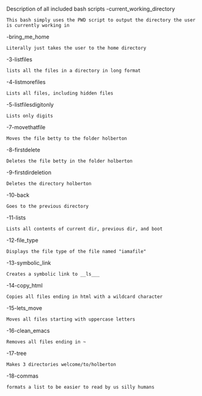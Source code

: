 Description of all included bash scripts
-current_working_directory
 ~~~~
 This bash simply uses the PWD script to output the directory the user is currently working in
 ~~~~

-bring_me_home
 ~~~~
 Literally just takes the user to the home directory
 ~~~~
 
 -3-listfiles
 ~~~~
 lists all the files in a directory in long format
 ~~~~
 
 -4-listmorefiles
 ~~~~
 Lists all files, including hidden files
 ~~~~
 
-5-listfilesdigitonly
~~~~
Lists only digits
~~~~

-7-movethatfile
~~~~
Moves the file betty to the folder holberton
~~~~

-8-firstdelete
~~~~
Deletes the file betty in the folder holberton
~~~~

-9-firstdirdeletion
~~~~
Deletes the directory holberton
~~~~

-10-back
~~~~
Goes to the previous directory
~~~~

-11-lists
~~~~
Lists all contents of current dir, previous dir, and boot
~~~~

-12-file_type
~~~~
Displays the file type of the file named "iamafile"
~~~~

-13-symbolic_link
~~~~
Creates a symbolic link to __ls___
~~~~

-14-copy_html
~~~~
Copies all files ending in html with a wildcard character
~~~~

-15-lets_move
~~~~
Moves all files starting with uppercase letters
~~~~

-16-clean_emacs
~~~~
Removes all files ending in ~
~~~~

-17-tree
~~~~
Makes 3 directories welcome/to/holberton
~~~~

-18-commas
~~~~
formats a list to be easier to read by us silly humans
~~~~
















